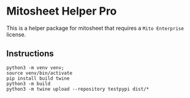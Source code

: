 # Mitosheet Helper Pro

This is a helper package for mitosheet that requires a `Mito Enterprise` license.

## Instructions

```
python3 -m venv venv;
source venv/bin/activate
pip install build twine
python3 -m build
python3 -m twine upload --repository testpypi dist/*
```